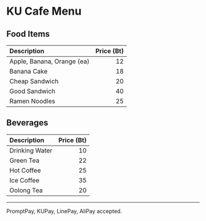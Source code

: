 # KU Cafe Menu

## Food Items

| Description                | Price (Bt) |
|:---------------------------|-----:|
| Apple, Banana, Orange (ea) |  12  |
| Banana Cake                |  18  |
| Cheap Sandwich             |  20  |
| Good Sandwich              |  40  |
| Ramen Noodles              |  25  |

## Beverages

| Description                | Price (Bt) |
|:---------------------------|-----:|
| Drinking Water             |  10  |
| Green Tea                  |  22  |
| Hot Coffee                 |  25  |
| Ice Coffee                 |  35  |
| Oolong Tea                 |  20  |


---

PromptPay, KUPay, LinePay, AliPay accepted.
